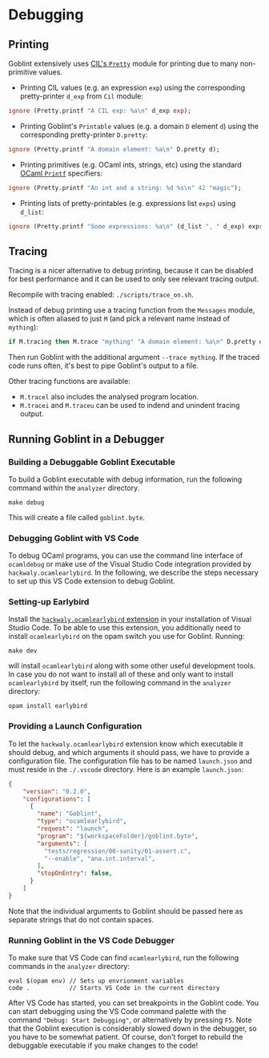# Debugging

## Printing
Goblint extensively uses [CIL's `Pretty`](https://people.eecs.berkeley.edu/~necula/cil/api/Pretty.html) module for printing due to many non-primitive values.

* Printing CIL values (e.g. an expression `exp`) using the corresponding pretty-printer `d_exp` from `Cil` module:

```ocaml
ignore (Pretty.printf "A CIL exp: %a\n" d_exp exp);
```

* Printing Goblint's `Printable` values (e.g. a domain `D` element `d`) using the corresponding pretty-printer `D.pretty`:

```ocaml
ignore (Pretty.printf "A domain element: %a\n" D.pretty d);
```

* Printing primitives (e.g. OCaml ints, strings, etc) using the standard [OCaml `Printf`](https://ocaml.org/api/Printf.html) specifiers:

```ocaml
ignore (Pretty.printf "An int and a string: %d %s\n" 42 "magic");
```

* Printing lists of pretty-printables (e.g. expressions list `exps`) using `d_list`:

```ocaml
ignore (Pretty.printf "Some expressions: %a\n" (d_list ", " d_exp) exps);
```


## Tracing
Tracing is a nicer alternative to debug printing, because it can be disabled for best performance and it can be used to only see relevant tracing output.

Recompile with tracing enabled: `./scripts/trace_on.sh`.

Instead of debug printing use a tracing function from the `Messages` module, which is often aliased to just `M` (and pick a relevant name instead of `mything`):
```ocaml
if M.tracing then M.trace "mything" "A domain element: %a\n" D.pretty d;
```

Then run Goblint with the additional argument `--trace mything`.
If the traced code runs often, it's best to pipe Goblint's output to a file.

Other tracing functions are available:

* `M.tracel` also includes the analysed program location.
* `M.tracei` and `M.traceu` can be used to indend and unindent tracing output.

## Running Goblint in a Debugger
### Building a Debuggable Goblint Executable

To build a Goblint executable with debug information, run the following command within the `analyzer` directory.

```console
make debug
```

This will create a file called `goblint.byte`.

### Debugging Goblint with VS Code

To debug OCaml programs, you can use the command line interface of `ocamldebug` or make use of the Visual Studio Code
integration provided by `hackwaly.ocamlearlybird`.
In the following, we describe the steps necessary to set up this VS Code extension to
debug Goblint.

### Setting-up Earlybird

Install the [`hackwaly.ocamlearlybird` extension](https://marketplace.visualstudio.com/items?itemName=hackwaly.ocamlearlybird) in your installation of Visual Studio Code.
To be able to use this extension, you additionally need to install `ocamlearlybird` on the opam switch you use for Goblint.
Running:

```console
make dev
```

will install `ocamlearlybird` along with some other useful development tools.
In case you do not want to install all of these and only want to install `ocamlearlybird` by itself, run the following command in the `analyzer` directory:

```console
opam install earlybird
```

### Providing a Launch Configuration

To let the `hackwaly.ocamlearlybird` extension know which executable it should debug, and which arguments it should pass, we have to provide a configuration file.
The configuration file has to be named `launch.json` and must reside in the `./.vscode` directory. Here is an example `launch.json`:

```JSON
{
    "version": "0.2.0",
    "configurations": [
      {
        "name": "Goblint",
        "type": "ocamlearlybird",
        "request": "launch",
        "program": "${workspaceFolder}/goblint.byte",
        "arguments": [
          "tests/regression/00-sanity/01-assert.c",
          "--enable", "ana.int.interval",
        ],
        "stopOnEntry": false,
      }
    ]
}
```
Note that the individual arguments to Goblint should be passed here as separate strings that do not contain spaces.

### Running Goblint in the VS Code Debugger

To make sure that VS Code can find `ocamlearlybird`, run the following commands in the `analyzer` directory:

```console
eval $(opam env) // Sets up envrionment variables
code .           // Starts VS Code in the current directory
```

After VS Code has started, you can set breakpoints in the Goblint code. You can start debugging using the VS Code command palette with the command `"Debug: Start Debugging"`, or alternatively by pressing `F5`. Note that the Goblint execution is considerably slowed down in the debugger, so you have to be somewhat patient.
Of course, don't forget to rebuild the debuggable executable if you make changes to the code!
